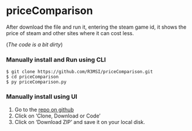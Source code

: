 # priceComparison

After download the file and run it, entering the steam game id, it shows the price of steam and other sites where it can cost less.

(_The code is a bit dirty_)

### Manually install and Run using CLI
```
$ git clone https://github.com/R3MSI/priceComparison.git
$ cd priceComparison
$ py priceComparison.py
```

### Manually install using UI
1. Go to the [repo on github](https://github.com/R3MSI/priceComparison)
2. Click on ‘Clone, Download or Code’
3. Click on ‘Download ZIP’ and save it on your local disk.
